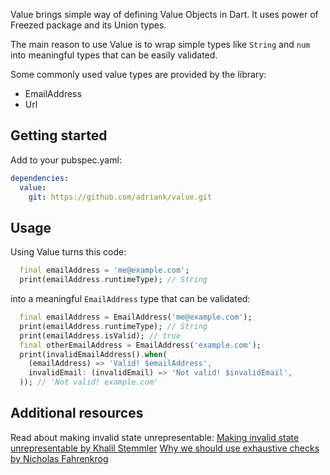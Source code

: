 Value brings simple way of defining Value Objects in Dart. It uses power of Freezed package and its Union types.

The main reason to use Value is to wrap simple types like `String` and `num` into meaningful types that can be easily validated.

Some commonly used value types are provided by the library:

- EmailAddress
- Url

## Getting started

Add to your pubspec.yaml:

```yaml
dependencies:
  value:
    git: https://github.com/adriank/value.git
```

## Usage

Using Value turns this code:

```dart
  final emailAddress = 'me@example.com';
  print(emailAddress.runtimeType); // String
```

into a meaningful `EmailAddress` type that can be validated:

```dart
  final emailAddress = EmailAddress('me@example.com');
  print(emailAddress.runtimeType); // String
  print(emailAddress.isValid); // true
  final otherEmailAddress = EmailAddress('example.com');
  print(invalidEmailAddress().when(
    (emailAddress) => 'Valid! $emailAddress',
    invalidEmail: (invalidEmail) => 'Not valid! $invalidEmail',
  )); // 'Not valid! example.com'
```

## Additional resources

Read about making invalid state unrepresentable:
[Making invalid state unrepresentable by Khalil Stemmler](https://khalilstemmler.com/articles/typescript-domain-driven-design/make-illegal-states-unrepresentable/)
[Why we should use exhaustive checks by Nicholas Fahrenkrog](https://www.fullstory.com/blog/discriminated-unions-and-exhaustiveness-checking-in-typescript/)
